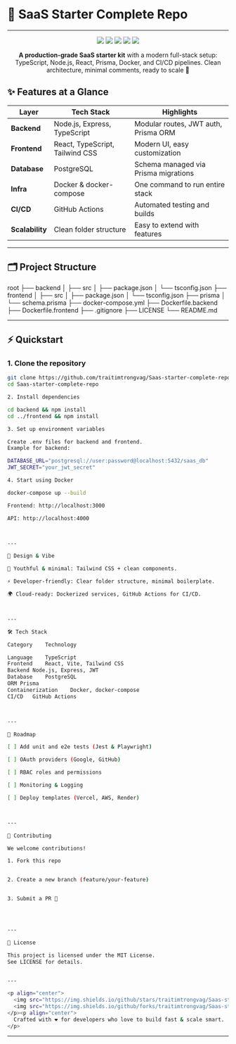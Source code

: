 # 🚀 SaaS Starter Complete Repo
---
<p align="center">
  <img src="https://img.shields.io/badge/TypeScript-Ready-blue?style=for-the-badge&logo=typescript" />
  <img src="https://img.shields.io/badge/React-Frontend-61DAFB?style=for-the-badge&logo=react" />
  <img src="https://img.shields.io/badge/Node.js-Backend-339933?style=for-the-badge&logo=node.js" />
  <img src="https://img.shields.io/badge/PostgreSQL-DB-4169E1?style=for-the-badge&logo=postgresql" />
  <img src="https://img.shields.io/badge/Prisma-ORM-2D3748?style=for-the-badge&logo=prisma" />
</p>

<p align="center">
  <b>A production-grade SaaS starter kit</b> with a modern full-stack setup: TypeScript, Node.js, React, Prisma, Docker, and CI/CD pipelines.  
  Clean architecture, minimal comments, ready to scale 🚀
</p>


## ✨ Features at a Glance

| Layer            | Tech Stack                                   | Highlights                                         |
|------------------|--------------------------------------------|--------------------------------------------------|
| **Backend**      | Node.js, Express, TypeScript                | Modular routes, JWT auth, Prisma ORM             |
| **Frontend**     | React, TypeScript, Tailwind CSS             | Modern UI, easy customization                    |
| **Database**     | PostgreSQL                                  | Schema managed via Prisma migrations             |
| **Infra**        | Docker & docker-compose                     | One command to run entire stack                  |
| **CI/CD**        | GitHub Actions                              | Automated testing and builds                     |
| **Scalability**  | Clean folder structure                      | Easy to extend with features                     |

---

## 🗂 Project Structure

root ├── backend │   ├── src │   ├── package.json │   └── tsconfig.json ├── frontend │   ├── src │   ├── package.json │   └── tsconfig.json ├── prisma │   └── schema.prisma ├── docker-compose.yml ├── Dockerfile.backend ├── Dockerfile.frontend ├── .gitignore ├── LICENSE └── README.md

---

## ⚡️ Quickstart

### 1. Clone the repository
```bash
git clone https://github.com/traitimtrongvag/Saas-starter-complete-repo.git
cd Saas-starter-complete-repo

2. Install dependencies

cd backend && npm install
cd ../frontend && npm install

3. Set up environment variables

Create .env files for backend and frontend.
Example for backend:

DATABASE_URL="postgresql://user:password@localhost:5432/saas_db"
JWT_SECRET="your_jwt_secret"

4. Start using Docker

docker-compose up --build

Frontend: http://localhost:3000

API: http://localhost:4000



---

🎨 Design & Vibe

🎵 Youthful & minimal: Tailwind CSS + clean components.

⚡ Developer-friendly: Clear folder structure, minimal boilerplate.

🌍 Cloud-ready: Dockerized services, GitHub Actions for CI/CD.



---

🛠 Tech Stack

Category	Technology

Language	TypeScript
Frontend	React, Vite, Tailwind CSS
Backend	Node.js, Express, JWT
Database	PostgreSQL
ORM	Prisma
Containerization	Docker, docker-compose
CI/CD	GitHub Actions



---

🚧 Roadmap

[ ] Add unit and e2e tests (Jest & Playwright)

[ ] OAuth providers (Google, GitHub)

[ ] RBAC roles and permissions

[ ] Monitoring & Logging

[ ] Deploy templates (Vercel, AWS, Render)



---

🤝 Contributing

We welcome contributions!

1. Fork this repo


2. Create a new branch (feature/your-feature)


3. Submit a PR 🚀




---

📜 License

This project is licensed under the MIT License.
See LICENSE for details.


---

<p align="center">
  <img src="https://img.shields.io/github/stars/traitimtrongvag/Saas-starter-complete-repo?style=for-the-badge" />
  <img src="https://img.shields.io/github/forks/traitimtrongvag/Saas-starter-complete-repo?style=for-the-badge" />
</p><p align="center">
  Crafted with ❤️ for developers who love to build fast & scale smart.
</p>
```
---
